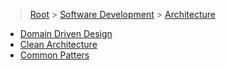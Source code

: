 > [Root](../../index.md) > [Software Development](<../Software Development.md>) > [Architecture](Architecture.md)

- [Domain Driven Design](<Domain Driven Design/Domain Driven Design.md>)
- [Clean Architecture](<Clean Architecture/Clean Architecture.md>)
- [Common Patters](<Common Patters/Common Patters.md>)
